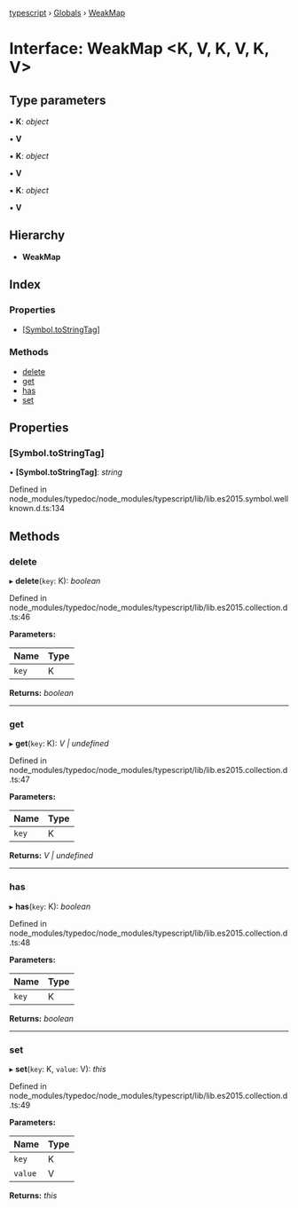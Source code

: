 [typescript](../README.md) › [Globals](../globals.md) › [WeakMap](weakmap.md)

# Interface: WeakMap <**K, V, K, V, K, V**>

## Type parameters

▪ **K**: *object*

▪ **V**

▪ **K**: *object*

▪ **V**

▪ **K**: *object*

▪ **V**

## Hierarchy

* **WeakMap**

## Index

### Properties

* [[Symbol.toStringTag]](weakmap.md#[symbol.tostringtag])

### Methods

* [delete](weakmap.md#delete)
* [get](weakmap.md#get)
* [has](weakmap.md#has)
* [set](weakmap.md#set)

## Properties

###  [Symbol.toStringTag]

• **[Symbol.toStringTag]**: *string*

Defined in node_modules/typedoc/node_modules/typescript/lib/lib.es2015.symbol.wellknown.d.ts:134

## Methods

###  delete

▸ **delete**(`key`: K): *boolean*

Defined in node_modules/typedoc/node_modules/typescript/lib/lib.es2015.collection.d.ts:46

**Parameters:**

Name | Type |
------ | ------ |
`key` | K |

**Returns:** *boolean*

___

###  get

▸ **get**(`key`: K): *V | undefined*

Defined in node_modules/typedoc/node_modules/typescript/lib/lib.es2015.collection.d.ts:47

**Parameters:**

Name | Type |
------ | ------ |
`key` | K |

**Returns:** *V | undefined*

___

###  has

▸ **has**(`key`: K): *boolean*

Defined in node_modules/typedoc/node_modules/typescript/lib/lib.es2015.collection.d.ts:48

**Parameters:**

Name | Type |
------ | ------ |
`key` | K |

**Returns:** *boolean*

___

###  set

▸ **set**(`key`: K, `value`: V): *this*

Defined in node_modules/typedoc/node_modules/typescript/lib/lib.es2015.collection.d.ts:49

**Parameters:**

Name | Type |
------ | ------ |
`key` | K |
`value` | V |

**Returns:** *this*
